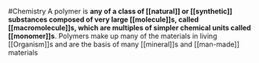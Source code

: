 #Chemistry 
A polymer is **any of a class of [[natural]] or [[synthetic]] substances composed of very large [[molecule]]s, called [[macromolecule]]s, which are multiples of simpler chemical units called [[monomer]]s**. Polymers make up many of the materials in living [[Organism]]s and are the basis of many [[mineral]]s and [[man-made]] materials